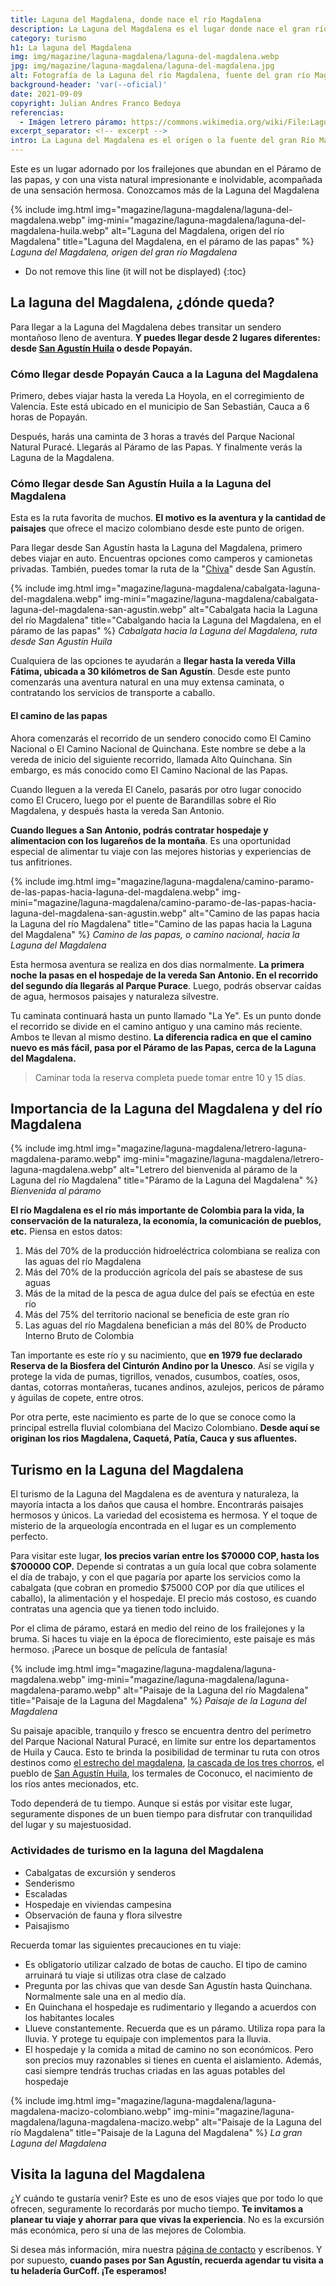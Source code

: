 ```yaml
---
title: Laguna del Magdalena, donde nace el río Magdalena
description: La Laguna del Magdalena es el lugar donde nace el gran río Magdalena, el principal río de Colombia. Te enseñamos cómo llegar hasta este hermoso lugar.
category: turismo
h1: La laguna del Magdalena
img: img/magazine/laguna-magdalena/laguna-del-magdalena.webp
jpg: img/magazine/laguna-magdalena/laguna-del-magdalena.jpg
alt: Fotografía de la Laguna del río Magdalena, fuente del gran río Magdalena
background-header: 'var(--oficial)'
date: 2021-09-09
copyright: Julian Andres Franco Bedoya
referencias:
  - Imágen letrero páramo: https://commons.wikimedia.org/wiki/File:Laguna_de_la_Magdalena_aviso.JPG
excerpt_separator: <!-- excerpt -->
intro: La Laguna del Magdalena es el origen o la fuente del gran Río Magdalena, la mayor fuente del agua dulce para la producción colombiana. Aquí te contamos porqué debes venir a conocerla.
---
```

Este es un lugar adornado por los frailejones que abundan en el Páramo de las papas, y con una vista natural impresionante e inolvidable, acompañada de una sensación hermosa. Conozcamos más de la Laguna del Magdalena
<!-- excerpt -->

{% include img.html img="magazine/laguna-magdalena/laguna-del-magdalena.webp" img-mini="magazine/laguna-magdalena/laguna-del-magdalena-huila.webp" alt="Laguna del Magdalena, origen del río Magdalena" title="Laguna del Magdalena, en el páramo de las papas" %}
*Laguna del Magdalena, origen del gran río Magdalena*

* Do not remove this line (it will not be displayed)
{:toc}

## La laguna del Magdalena, ¿dónde queda?

Para llegar a la Laguna del Magdalena debes transitar un sendero montañoso lleno de aventura. **Y puedes llegar desde 2 lugares diferentes: desde [San Agustín Huila]({{site.baseurl}}/visita-san-agustin-huila) o desde Popayán.**

### Cómo llegar desde Popayán Cauca a la Laguna del Magdalena

Primero, debes viajar hasta la vereda La Hoyola, en el corregimiento de Valencia. Este está ubicado en el municipio de San Sebastián, Cauca a 6 horas de Popayán.

Después, harás una caminta de 3 horas a través del Parque Nacional Natural Puracé. Llegarás al Páramo de las Papas. Y finalmente verás la Laguna de la Magdalena.

### Cómo llegar desde San Agustín Huila a la Laguna del Magdalena

Esta es la ruta favorita de muchos. **El motivo es la aventura y la cantidad de paisajes** que ofrece el macizo colombiano desde este punto de origen.

Para llegar desde San Agustín hasta la Laguna del Magdalena, primero debes viajar en auto. Encuentras opciones como camperos y camionetas privadas. También, puedes tomar la ruta de la "[Chiva](https://es.wikipedia.org/wiki/Chiva_(veh%C3%ADculo))" desde San Agustín.

{% include img.html img="magazine/laguna-magdalena/cabalgata-laguna-del-magdalena.webp" img-mini="magazine/laguna-magdalena/cabalgata-laguna-del-magdalena-san-agustin.webp" alt="Cabalgata hacia la Laguna del río Magdalena" title="Cabalgando hacia la Laguna del Magdalena, en el páramo de las papas" %}
*Cabalgata hacia la Laguna del Magdalena, ruta desde San Agustín Huila*

Cualquiera de las opciones te ayudarán a **llegar hasta la vereda Villa Fátima, ubicada a 30 kilómetros de San Agustín**. Desde este punto comenzarás una aventura natural en una muy extensa caminata, o contratando los servicios de transporte a caballo.

#### El camino de las papas

Ahora comenzarás el recorrido de un sendero conocido como El Camino Nacional o El Camino Nacional de Quinchana. Este nombre se debe a la vereda de inicio del siguiente recorrido, llamada Alto Quinchana. Sin embargo, es más conocido como El Camino Nacional de las Papas.

Cuando lleguen a la vereda El Canelo, pasarás por otro lugar conocido como El Crucero, luego por el puente de Barandillas sobre el Rio Magdalena, y después hasta la vereda San Antonio.

**Cuando llegues a San Antonio, podrás contratar hospedaje y alimentacion con los lugareños de la montaña**. Es una oportunidad especial de alimentar tu viaje con las mejores historias y experiencias de tus anfitriones.

{% include img.html img="magazine/laguna-magdalena/camino-paramo-de-las-papas-hacia-laguna-del-magdalena.webp" img-mini="magazine/laguna-magdalena/camino-paramo-de-las-papas-hacia-laguna-del-magdalena-san-agustin.webp" alt="Camino de las papas hacia la Laguna del río Magdalena" title="Camino de las papas hacia la Laguna del Magdalena" %}
*Camino de las papas, o camino nacional, hacia la Laguna del Magdalena*

Esta hermosa aventura se realiza en dos dias normalmente. **La primera noche la pasas en el hospedaje de la vereda San Antonio. En el recorrido del segundo día llegarás al Parque Purace**. Luego, podrás observar caídas de agua, hermosos paisajes y naturaleza silvestre.

Tu caminata continuará hasta un punto llamado "La Ye". Es un punto donde el recorrido se divide en el camino antiguo y una camino más reciente. Ambos te llevan al mismo destino. **La diferencia radica en que el camino nuevo es más fácil, pasa por el Páramo de las Papas, cerca de la Laguna del Magdalena.**

>Caminar toda la reserva completa puede tomar entre 10 y 15 días.

## Importancia de la Laguna del Magdalena y del río Magdalena

{% include img.html img="magazine/laguna-magdalena/letrero-laguna-magdalena-paramo.webp" img-mini="magazine/laguna-magdalena/letrero-laguna-magdalena.webp" alt="Letrero del bienvenida al páramo de la Laguna del río Magdalena" title="Páramo de la Laguna del Magdalena" %}
*Bienvenida al páramo*

**El río Magdalena es el río más importante de Colombia para la vida, la conservación de la naturaleza, la economía, la comunicación de pueblos, etc.** Piensa en estos datos:

1. Más del 70% de la producción hidroeléctrica colombiana se realiza con las aguas del río Magdalena
2. Más del 70% de la producción agrícola del país se abastese de sus aguas
3. Más de la mitad de la pesca de agua dulce del país se efectúa en este río
4. Más del 75% del territorio nacional se beneficia de este gran río
5. Las aguas del río Magdalena benefician a más del 80% de Producto Interno Bruto de Colombia

Tan importante es este río y su nacimiento, que **en 1979 fue declarado Reserva de la Biosfera del Cinturón Andino por la Unesco**. Así se vigila y protege la vida de pumas, tigrillos, venados, cusumbos, coatíes, osos, dantas, cotorras montañeras, tucanes andinos, azulejos, pericos de páramo y águilas de copete, entre otros.

Por otra perte, este nacimiento es parte de lo que se conoce como la principal estrella fluvial colombiana del Macizo Colombiano. **Desde aquí se originan los rios Magdalena, Caquetá, Patía, Cauca y sus afluentes.**

## Turismo en la Laguna del Magdalena

El turismo de la Laguna del Magdalena es de aventura y naturaleza, la mayoría intacta a los daños que causa el hombre. Encontrarás paisajes hermosos y únicos. La variedad del ecosistema es hermosa. Y el toque de misterio de la arqueología encontrada en el lugar es un complemento perfecto.

Para visitar este lugar, **los precios varían entre los $70000 COP, hasta los $700000 COP.** Depende si contratas a un guía local que cobra solamente el día de trabajo, y con el que pagaría por aparte los servicios como la cabalgata (que cobran en promedio $75000 COP por día que utilices el caballo), la alimentación y el hospedaje. El precio más costoso, es cuando contratas una agencia que ya tienen todo incluido.

Por el clima de páramo, estará en medio del reino de los frailejones y la bruma. Si haces tu viaje en la época de florecimiento, este paisaje es más hermoso. ¡Parece un bosque de película de fantasía!

{% include img.html img="magazine/laguna-magdalena/laguna-magdalena.webp" img-mini="magazine/laguna-magdalena/laguna-magdalena-paramo.webp" alt="Paisaje de la Laguna del río Magdalena" title="Paisaje de la Laguna del Magdalena" %}
*Paisaje de la Laguna del Magdalena*

Su paisaje apacible, tranquilo y fresco se encuentra dentro del perímetro del Parque Nacional Natural Puracé, en límite sur entre los departamentos de Huila y Cauca. Esto te brinda la posibilidad de terminar tu ruta con otros destinos como [el estrecho del magdalena]({{site.baseurl}}/estrecho-rio-magdalena), [la cascada de los tres chorros]({{site.baseurl}}/cascada-los-tres-chorros-de-san-agustin), el pueblo de [San Agustín Huila]({{site.baseurl}}/visita-san-agustin-huila), los termales de Coconuco, el nacimiento de los ríos antes mecionados, etc.

Todo dependerá de tu tiempo. Aunque si estás por visitar este lugar, seguramente dispones de un buen tiempo para disfrutar con tranquilidad del lugar y su majestuosidad.

### Actividades de turismo en la laguna del Magdalena

* Cabalgatas de excursión y senderos
* Senderismo
* Escaladas
* Hospedaje en viviendas campesina
* Observación de fauna y flora silvestre
* Paisajismo

Recuerda tomar las siguientes precauciones en tu viaje:

* Es obligatorio utilizar calzado de botas de caucho. El tipo de camino arruinará tu viaje si utilizas otra clase de calzado
* Pregunta por las chivas que van desde San Agustín hasta Quinchana. Normalmente sale una en al medio día.
* En Quinchana el hospedaje es rudimentario y llegando a acuerdos con los habitantes locales
* Llueve constantemente. Recuerda que es un páramo. Utiliza ropa para la lluvia. Y protege tu equipaje con implementos para la lluvia.
* El hospedaje y la comida a mitad de camino no son económicos. Pero son precios muy razonables si tienes en cuenta el aislamiento. Además, casi siempre tendrás truchas criadas en las aguas potables del hospedaje

{% include img.html img="magazine/laguna-magdalena/laguna-magdalena-macizo-colombiano.webp" img-mini="magazine/laguna-magdalena/laguna-magdalena-macizo.webp" alt="Paisaje de la Laguna del río Magdalena" title="Paisaje de la Laguna del Magdalena" %}
*La gran Laguna del Magdalena*

## Visita la laguna del Magdalena

¿Y cuándo te gustaría venir? Este es uno de esos viajes que por todo lo que ofrecen, seguramente lo recordarás por mucho tiempo. **Te invitamos a planear tu viaje y ahorrar para que vivas la experiencia**. No es la excursión más económica, pero sí una de las mejores de Colombia.

Si desea más información, mira nuestra [página de contacto]({{site.baseurl}}/contacto) y escríbenos. Y por supuesto, **cuando pases por San Agustín, recuerda agendar tu visita a tu heladería GurCoff. ¡Te esperamos!**
